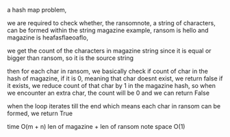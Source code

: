 a hash map problem,

we are required to check whether, the ransomnote, a string of characters, can be formed within the string magazine
example, ransom is hello and magazine is heafasflaeoaflo,

we get the count of the characters in magazine string since it is equal or bigger than ransom, so it is the source string

then for each char in ransom,
we basically check if count of char in the hash of magazine, if it is 0, meaning that char doesnt exist, we return false
if it exists, we reduce count of that char by 1 in the magazine hash,
so when we encounter an extra char, the count will be 0 and we can return False

when the loop iterates till the end which means each char in ransom can be formed, we return True

time O(m + n) len of magazine + len of ransom note
space O(1)
